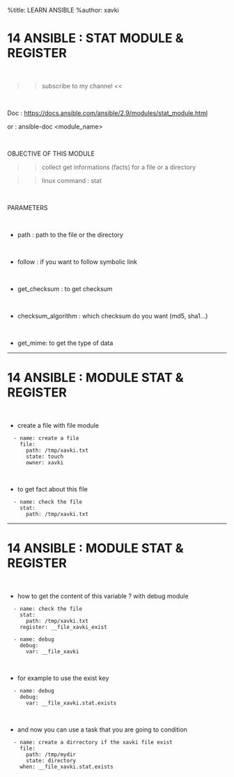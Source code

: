 %title: LEARN ANSIBLE
%author: xavki


# 14 ANSIBLE : STAT MODULE & REGISTER

<br>

>> subscribe to my channel <<

<br>

Doc : https://docs.ansible.com/ansible/2.9/modules/stat_module.html

or : ansible-doc <module_name>

<br>

OBJECTIVE OF THIS MODULE

>> collect get informations (facts) for a file or a directory

>> linux command : stat

<br>

PARAMETERS

<br>

* path : path to the file or the directory

<br>

* follow : if you want to follow symbolic link

<br>

* get_checksum  : to get checksum

<br>

* checksum_algorithm : which checksum do you want (md5, sha1...)

<br>

* get_mime: to get the type of data

-------------------------------------------------------------------------------------

# 14 ANSIBLE : MODULE STAT & REGISTER


<br>

* create a file with file module

```
  - name: create a file
    file:
      path: /tmp/xavki.txt
      state: touch
      owner: xavki
```

<br>

* to get fact about this file

```
  - name: check the file
    stat:
      path: /tmp/xavki.txt
```

-------------------------------------------------------------------------------------

# 14 ANSIBLE : MODULE STAT & REGISTER

<br>

* how to get the content of this variable ? with debug module

```
  - name: check the file
    stat:
      path: /tmp/xavki.txt
    register: __file_xavki_exist

  - name: debug
    debug:
      var: __file_xavki
```

<br>

* for example to use the exist key

```
  - name: debug
    debug:
      var: __file_xavki.stat.exists
```

<br>

* and now you can use a task that you are going to condition

```
  - name: create a dirrectory if the xavki file exist
    file:
      path: /tmp/mydir
      state: directory
    when: __file_xavki.stat.exists
```



